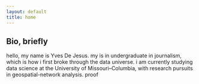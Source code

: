 ```yaml
---
layout: default
title: home
---
```


## Bio, briefly

hello, my name is Yves De Jesus. my is in undergraduate in journalism, which is how i first broke through the data universe. i am currently studying data science at the University of Missouri–Columbia, with research pursuits in geospatial-network analysis. proof


